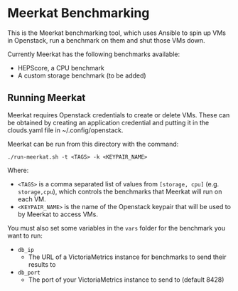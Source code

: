 # Meerkat Benchmarking
This is the Meerkat benchmarking tool, which uses Ansible to spin up VMs in Openstack, run a benchmark on them and shut those VMs down.

Currently Meerkat has the following benchmarks available:
- HEPScore, a CPU benchmark
- A custom storage benchmark (to be added)

## Running Meerkat
Meerkat requires Openstack credentials to create or delete VMs. These can be obtained by creating an application credential and putting it in the clouds.yaml file in ~/.config/openstack.

Meerkat can be run from this directory with the command:

`./run-meerkat.sh -t <TAGS> -k <KEYPAIR_NAME>`

Where:
- `<TAGS>` is a comma separated list of values from `[storage, cpu]` (e.g. `storage,cpu`), which controls the benchmarks that Meerkat will run on each VM.
- `<KEYPAIR_NAME>` is the name of the Openstack keypair that will be used to by Meerkat to access VMs.

You must also set some variables in the `vars` folder for the benchmark you want to run:
- `db_ip`
    - The URL of a VictoriaMetrics instance for benchmarks to send their results to
- `db_port`
    - The port of your VictoriaMetrics instance to send to (default 8428)

